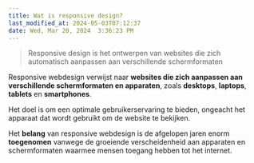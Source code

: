 ```yaml
---
title: Wat is responsive design?
last_modified_at: 2024-05-03T07:12:37
date: Wed, Mar 20, 2024  3:36:23 PM
---
```


> Responsive design is het ontwerpen van websites die zich automatisch aanpassen aan verschillende schermformaten

Responsive webdesign verwijst naar **websites die zich aanpassen aan verschillende schermformaten en apparaten**, zoals **desktops**, **laptops**, **tablets** en **smartphones**.  

Het doel is om een optimale gebruikerservaring te bieden, ongeacht het apparaat dat wordt gebruikt om de website te bekijken.  

Het **belang** van responsive webdesign is de afgelopen jaren enorm **toegenomen** vanwege de groeiende verscheidenheid aan apparaten en schermformaten waarmee mensen toegang hebben tot het internet. 